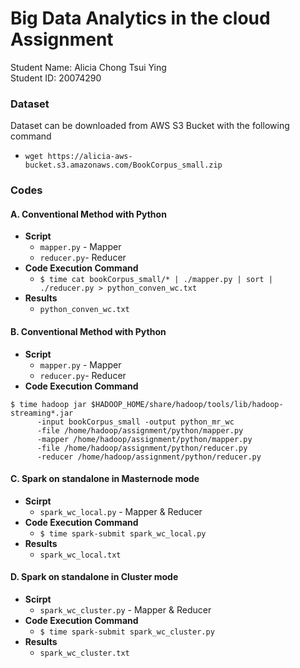 # Big Data Analytics in the cloud Assignment
Student Name: Alicia Chong Tsui Ying  
Student ID: 20074290

### Dataset
Dataset can be downloaded from AWS S3 Bucket with the following command 
- `wget https://alicia-aws-bucket.s3.amazonaws.com/BookCorpus_small.zip`

### Codes
#### A. Conventional Method with Python
- **Script**
  - `mapper.py` - Mapper
  - `reducer.py`- Reducer  
- **Code Execution Command**
  - `$ time cat bookCorpus_small/* | ./mapper.py | sort | ./reducer.py > python_conven_wc.txt`
- **Results**
  - `python_conven_wc.txt`   

#### B. Conventional Method with Python
- **Script**
  - `mapper.py` - Mapper
  - `reducer.py`- Reducer 
- **Code Execution Command**
```
$ time hadoop jar $HADOOP_HOME/share/hadoop/tools/lib/hadoop-streaming*.jar 
      -input bookCorpus_small -output python_mr_wc 
      -file /home/hadoop/assignment/python/mapper.py 
      -mapper /home/hadoop/assignment/python/mapper.py 
      -file /home/hadoop/assignment/python/reducer.py 
      -reducer /home/hadoop/assignment/python/reducer.py
```
#### C. Spark on standalone in Masternode mode
- **Scirpt**
  - `spark_wc_local.py` - Mapper & Reducer
- **Code Execution Command**
  - `$ time spark-submit spark_wc_local.py`
- **Results**
  - `spark_wc_local.txt`

#### D. Spark on standalone in Cluster mode
- **Scirpt**   
  - `spark_wc_cluster.py` - Mapper & Reducer
- **Code Execution Command**
  - `$ time spark-submit spark_wc_cluster.py`
- **Results**
  - `spark_wc_cluster.txt`
  
